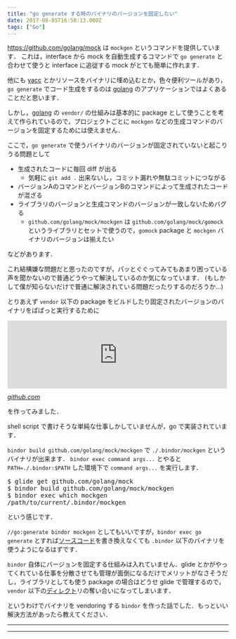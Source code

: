 ```yaml
---
title: "go generate する時のバイナリのバージョンを固定したい"
date: 2017-08-05T16:58:13.000Z
tags: ["Go"]
---
```


<p><a href="https://github.com/golang/mock">https://github.com/golang/mock</a> は <code>mockgen</code> というコマンドを提供しています．
これは，interface から mock を自動生成するコマンドで <code>go generate</code> と合わせて使うと interface に追従する mock がとても簡単に作れます．</p>

<p>他にも <a class="keyword" href="http://d.hatena.ne.jp/keyword/yacc">yacc</a> とかリソースをバイナリに埋め込むとか，色々便利ツールがあり，<code>go generate</code> でコード生成をするのは <a class="keyword" href="http://d.hatena.ne.jp/keyword/golang">golang</a> のアプリケーションではよくあることだと思います．</p>

<p>しかし，<a class="keyword" href="http://d.hatena.ne.jp/keyword/golang">golang</a> の <code>vendor/</code> の仕組みは基本的に package として使うことを考えて作られているので，プロジェクトごとに <code>mockgen</code> などの生成コマンドのバージョンを固定するためには使えません．</p>

<p>ここで，<code>go generate</code> で使うバイナリのバージョンが固定されていないと起こりうる問題として</p>

<ul>
<li>生成されたコードに毎回 diff が出る

<ul>
<li>気軽に <code>git add .</code> 出来ないし，コミット漏れや無駄コミットにつながる</li>
</ul>
</li>
<li>バージョンAのコマンドとバージョンBのコマンドによって生成されたコードが混ざる</li>
<li>ライブラリのバージョンと生成コマンドのバージョンが一致しないためバグる

<ul>
<li><code>github.com/golang/mock/mockgen</code> は <code>github.com/golang/mock/gomock</code> というライブラリとセットで使うので，<code>gomock</code> package と <code>mockgen</code> バイナリのバージョンは揃えたい</li>
</ul>
</li>
</ul>

<p>などがあります．</p>

<p>これ結構嫌な問題だと思ったのですが，パッとぐぐってみてもあまり困っている声を聞かないので普通どうやって解決しているのか気になっています．
(もしかして僕が知らないだけで普通に解決されている問題だったりするのだろうか&hellip;)</p>

<p>とりあえず <code>vendor</code> 以下の package をビルドしたり固定されたバージョンのバイナリをぱぱっと実行するために</p>

<p><iframe src="https://hatenablog-parts.com/embed?url=https%3A%2F%2Fgithub.com%2Fagatan%2Fbindor" title="agatan/bindor" class="embed-card embed-webcard" scrolling="no" frameborder="0" style="display: block; width: 100%; height: 155px; max-width: 500px; margin: 10px 0px;"></iframe><cite class="hatena-citation"><a href="https://github.com/agatan/bindor">github.com</a></cite></p>

<p>を作ってみました．</p>

<p>shell script で書けそうな単純な仕事しかしていませんが，go で実装されています．</p>

<p><code>bindor build github.com/golang/mock/mockgen</code> で <code>./.bindor/mockgen</code> というバイナリが出来ます．
<code>bindor exec command args...</code> とやると <code>PATH=./.bindor:$PATH</code> した環境下で <code>command args...</code> を実行します．</p>

<pre class="code lang-sh" data-lang="sh" data-unlink>$ glide get github.com/golang/mock
$ bindor build github.com/golang/mock/mockgen
$ bindor <span class="synStatement">exec</span> which mockgen
/path/to/current/.bindor/mockgen
</pre>

<p>という感じです．</p>

<p><code>//go:generate bindor mockgen</code> としてもいいですが，<code>bindor exec go generate</code> とすれば<a class="keyword" href="http://d.hatena.ne.jp/keyword/%A5%BD%A1%BC%A5%B9%A5%B3%A1%BC%A5%C9">ソースコード</a>を書き換えなくても <code>.bindor</code> 以下のバイナリを使うようになるはずです．</p>

<p><code>bindor</code> 自体にバージョンを固定する仕組みは入れていません．glide とかがやってくれている仕事を分散させても管理が面倒になるだけでメリットがなさそうだし，ライブラリとしても使う package の場合はどうせ glide で管理するので，<code>vendor</code> 以下の<a class="keyword" href="http://d.hatena.ne.jp/keyword/%A5%C7%A5%A3%A5%EC%A5%AF%A5%C8">ディレクト</a>リの奪い合いになってしまいます．</p>

<p>というわけでバイナリを vendoring する <code>bindor</code> を作った話でした．もっといい解決方法があったら教えてください．</p>

---

---

